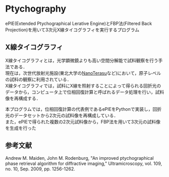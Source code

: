 
# Ptychography

ePIE(Extended Ptychographical Lerative Engine)とFBP法(Filtered Back Projection)を用いて3次元X線タイコグラフィを実行するプログラム  

## X線タイコグラフィ
X線タイコグラフィとは，光学顕微鏡よりも高い空間分解能で試料観察を行う手法である．  
現在は，次世代放射光施設(東北大学の[NanoTerasu](https://www.pref.miyagi.jp/soshiki/shinsan/hosyakoshisaku.html)など)において，原子レベルの試料の観察に利用されている．   
X線タイコグラフィでは，試料にX線を照射することによって得られる回折光のデータから，コンピュータ上で位相回復計算と呼ばれるデータ処理を行い，試料像を再構成する．  

本プログラムでは，位相回復計算の代表例であるePIEをPythonで実装し，回折光のデータセットから2次元の試料像を再構成している．  
また，ePIEで得られた複数の2次元試料像から，FBP法を用いて3次元の試料像を生成を行った

## 参考文献

Andrew M. Maiden, John M. Rodenburg, "An improved ptychographical phase retrieval algorithm for diffractive imaging," Ultramicroscopy, vol. 109, no. 10, Sep. 2009, pp. 1256-1262.
